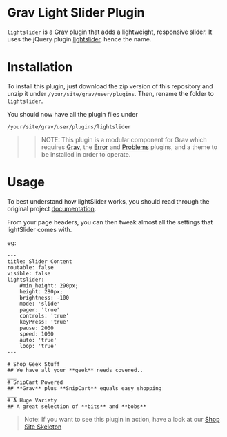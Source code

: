 # Grav Light Slider Plugin


`lightslider` is a [Grav](http://github.com/getgrav/grav) plugin that adds a lightweight, responsive slider.
It uses the jQuery plugin [lightslider](http://sachinchoolur.github.io/lightslider/), hence the name.

# Installation

To install this plugin, just download the zip version of this repository and unzip it under `/your/site/grav/user/plugins`. Then, rename the folder to `lightslider`.

You should now have all the plugin files under

	/your/site/grav/user/plugins/lightslider

>> NOTE: This plugin is a modular component for Grav which requires [Grav](http://github.com/getgrav/grav), the [Error](https://github.com/getgrav/grav-plugin-error) and [Problems](https://github.com/getgrav/grav-plugin-problems) plugins, and a theme to be installed in order to operate.

# Usage

To best understand how lightSlider works, you should read through the original project [documentation](http://sachinchoolur.github.io/lightslider/settings.html).

From your page headers, you can then tweak almost all the settings that lightSlider comes with. 

eg:

```
---
title: Slider Content
routable: false
visible: false
lightslider:
    #min_height: 290px;
    height: 280px;
    brightness: -100
    mode: 'slide'
    pager: 'true'
    controls: 'true'
    keyPress: 'true'
    pause: 2000
    speed: 1000
    auto: 'true'
    loop: 'true'
---

# Shop Geek Stuff
## We have all your **geek** needs covered..
___
# SnipCart Powered
## **Grav** plus **SnipCart** equals easy shopping
___
# A Huge Variety
## A great selection of **bits** and **bobs**
```

> Note: If you want to see this plugin in action, have a look at our [Shop Site Skeleton](http://github.com/grav/grav-skeleton-shop-site/archive/master.zip) 
